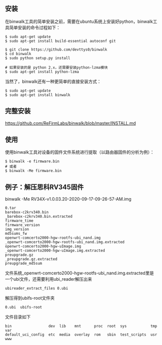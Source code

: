 
## 安装

在binwalk工具的简单安装之前，需要在ubuntu系统上安装好python，binwalk工具简单安装的命令过程如下：
 

    $ sudo apt-get update
    $ sudo apt-get install build-essential autoconf git
     
    $ git clone https://github.com/devttys0/binwalk
    $ cd binwalk
    $ sudo python setup.py install
     
    # 如果安装的是 python 2.x，还需要安装python-lzma模块
    $ sudo apt-get install python-lzma

当然了，binwalk还有一种更简单的直接安装方式：

    $ sudo apt-get update
    $ sudo apt-get install binwalk

## 完整安装

https://github.com/ReFirmLabs/binwalk/blob/master/INSTALL.md

## 使用

使用binwalk工具对设备的固件文件系统进行提取（以路由器固件的分析为例）：

    $ binwalk -e firmware.bin
    # 或者
    $ binwalk -Me firmware.bin

## 例子：解压思科RV345固件

binwalk -Me RV34X-v1.0.03.20-2020-09-17-09-26-57-AM.img

    0.tar
    barebox-c2krv340.bin
    _barebox-c2krv340.bin.extracted
    firmware_time
    firmware_version
    img_version
    md5sums_fw
    openwrt-comcerto2000-hgw-rootfs-ubi_nand.img
    _openwrt-comcerto2000-hgw-rootfs-ubi_nand.img.extracted
    openwrt-comcerto2000-hgw-uImage.img
    _openwrt-comcerto2000-hgw-uImage.img.extracted
    preupgrade.gz
    _preupgrade.gz.extracted
    preupgrade_md5sum

文件系统_openwrt-comcerto2000-hgw-rootfs-ubi_nand.img.extracted里是一个ubi文件，还需要利用ubi_reader解压出来

    ubireader_extract_files 0.ubi

解压得到ubifs-root文件夹

    0.ubi  ubifs-root

文件目录如下

    bin                 dev  lib    mnt      proc  root  sys           tmp  var
    default_uci_config  etc  media  overlay  rom   sbin  test_scripts  usr  www

